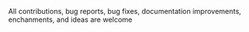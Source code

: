 All contributions, bug reports, bug fixes, documentation improvements, enchanments, and ideas are welcome
